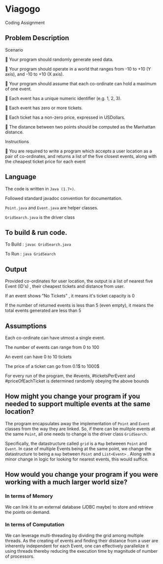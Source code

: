 # Viagogo
Coding Assignment

## Problem Description
Scenario

 Your program should randomly generate seed data.

 Your program should operate in a world that ranges from -10 to +10 (Y axis), and -10
to +10 (X axis).

 Your program should assume that each co-ordinate can hold a maximum of one
event.

 Each event has a unique numeric identifier (e.g. 1, 2, 3).

 Each event has zero or more tickets.

 Each ticket has a non-zero price, expressed in USDollars.

 The distance between two points should be computed as the Manhattan distance.

Instructions

 You are required to write a program which accepts a user location as a pair of co-ordinates, and returns a list of the five closest events, along with the cheapest ticket price for each event

## Language

The code is written in `Java (1.7+)`. 

Followed  standard javadoc convention for documentation. 

`Point.java` and `Event.java` are helper classes. 

`GridSearch.java` is the driver class

## To build & run code.

To Build : `javac GridSearch.java`

To Run : `java GridSearch`

## Output

Provided co-ordinates for user location, the output  is a list of nearest five Event (ID's) , their cheapest tickets and distance from user.

If an event shows "No Tickets" , it means it's ticket capacity is 0

If the number of returned events is less than 5 (even empty), it means the total events generated are less than 5

## Assumptions
Each co-ordinate can have utmost a single event.

The number of events can range from 0 to 100

An event can have 0 to  10 tickets

The price of a ticket can go from 0.1$ to 1000$

For every run of the program, the #events, #ticketsPerEvent and #priceOfEachTicket is determined randomly obeying the above bounds

## How might you change your program if you needed to support multiple events at the same location?
The program encapsulates away the implementation of `Point` and `Event` classes from the way they are linked. So, if there can be mulitple events at the same `Point`, all one needs to change is the driver class `GridSearch`.

Specifically, the datastructure called `grid` is a `Map` betweeen `Point` and `Event`. In case of multiple Events being at the same point, we change the datastructure to being a `map`  between `Point` and `List<Event>` . Along with a minor change in logic for looking for nearest events, this would suffice.

## How would you change your program if you were working with a much larger world size?

### In terms of Memory 

We can link it to an external database (JDBC maybe) to store and retrieve the points on demand.

### In terms of Computation

We can leverage multi-threading by dividing the grid among multiple threads. As the creating of events and finding their distance from a user are inherently independent for each Event, one can effectively parallelize it using threads thereby reducing the execution time by magnitude of number of processors.
